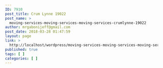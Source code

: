 ```yaml
---
ID: 7910
post_title: Crum Lynne 19022
post_name: >
  moving-services-moving-services-moving-services-crumlynne-19022
author: mrgabonijeff@gmail.com
post_date: 2018-03-28 01:47:59
layout: page
link: >
  http://localhost/wordpress/moving-services-moving-services-moving-services-crumlynne-19022/
published: true
tags: [ ]
categories: [ ]
---
```

